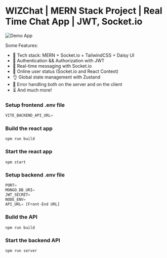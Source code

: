 # WIZChat | MERN Stack Project | Real Time Chat App | JWT, Socket.io

![Demo App](https://i.ibb.co/gFSMzKN/1.png)

Some Features:

-   🌟 Tech stack: MERN + Socket.io + TailwindCSS + Daisy UI
-   🎃 Authentication && Authorization with JWT
-   👾 Real-time messaging with Socket.io
-   🚀 Online user status (Socket.io and React Context)
-   👌 Global state management with Zustand
-   🐞 Error handling both on the server and on the client
-   ⏳ And much more!

### Setup frontend .env file

```js
VITE_BACKEND_API_URL=
```

### Build the react app

```shell
npm run build
```

### Start the react app

```shell
npm start
```

### Setup backend .env file

```js
PORT=
MONGO_DB_URI=
JWT_SECRET=
NODE_ENV=
API_URL= [Front-End URL]
```

### Build the API

```shell
npm run build
```

### Start the backend API

```shell
npm run server
```